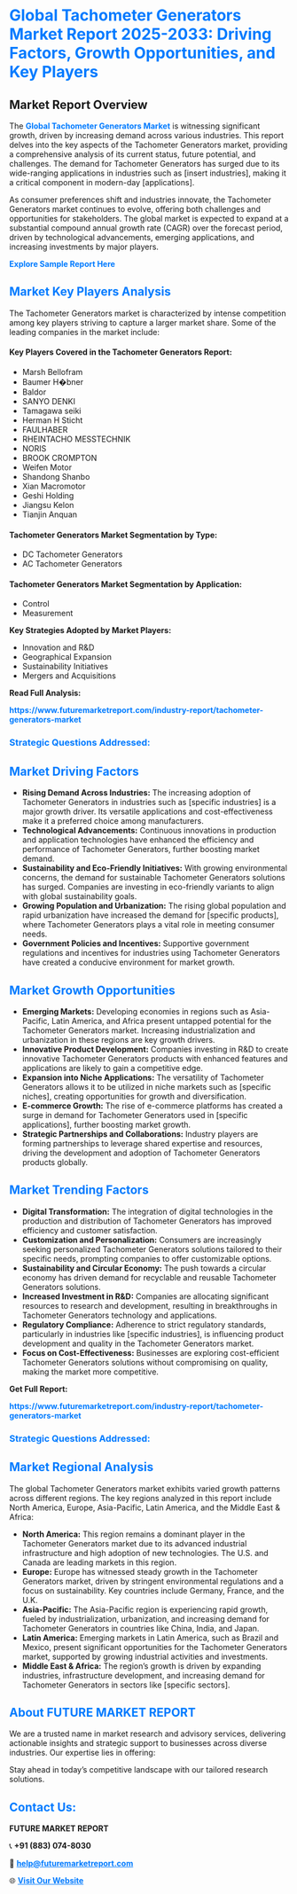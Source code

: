 <h1 style="color: #007BFF;">Global Tachometer Generators Market Report 2025-2033: Driving Factors, Growth Opportunities, and Key Players</h1>

<section id="overview">
<h2>Market Report Overview</h2>
<p>The <a href="https://www.futuremarketreport.com/industry-report/tachometer-generators-market" style="color: #007BFF; text-decoration: none;"><strong>Global Tachometer Generators Market</strong></a> is witnessing significant growth, driven by increasing demand across various industries. This report delves into the key aspects of the Tachometer Generators market, providing a comprehensive analysis of its current status, future potential, and challenges. The demand for Tachometer Generators has surged due to its wide-ranging applications in industries such as [insert industries], making it a critical component in modern-day [applications].</p>
<p>As consumer preferences shift and industries innovate, the Tachometer Generators market continues to evolve, offering both challenges and opportunities for stakeholders. The global market is expected to expand at a substantial compound annual growth rate (CAGR) over the forecast period, driven by technological advancements, emerging applications, and increasing investments by major players.</p>
</section>

<section id="overview">
<p><a href="https://www.futuremarketreport.com/request-sample/reportId=85826" style="color: #007BFF; text-decoration: none;"><strong>Explore Sample Report Here</strong></a></p>
</section>

<section id="key-players">
<h2 style="color: #007BFF;">Market Key Players Analysis</h2>
<p>The Tachometer Generators market is characterized by intense competition among key players striving to capture a larger market share. Some of the leading companies in the market include:</p>
<h4>Key Players Covered in the Tachometer Generators Report:</h4>
<ul><li>Marsh Bellofram</li><li>Baumer H�bner</li><li>Baldor</li><li>SANYO DENKI</li><li>Tamagawa seiki</li><li>Herman H Sticht</li><li>FAULHABER</li><li>RHEINTACHO MESSTECHNIK</li><li>NORIS</li><li>BROOK CROMPTON</li><li>Weifen Motor</li><li>Shandong Shanbo</li><li>Xian Macromotor</li><li>Geshi Holding</li><li>Jiangsu Kelon</li><li>Tianjin Anquan</li></ul>
<h4>Tachometer Generators Market Segmentation by Type:</h4>
<ul><li>DC Tachometer Generators</li><li>AC Tachometer Generators</li></ul>

<h4>Tachometer Generators Market Segmentation by Application:</h4>
<ul><li>Control</li><li>Measurement</li></ul>
<p><strong>Key Strategies Adopted by Market Players:</strong></p>
<ul>
<li>Innovation and R&D</li>
<li>Geographical Expansion</li>
<li>Sustainability Initiatives</li>
<li>Mergers and Acquisitions</li>
</ul>
</section>

<section>
<p><strong>Read Full Analysis: </strong></p><a href="https://www.futuremarketreport.com/industry-report/tachometer-generators-market" style="color: #007BFF; text-decoration: none;"><strong>https://www.futuremarketreport.com/industry-report/tachometer-generators-market</strong></a>
<h3 style="color: #007BFF;">Strategic Questions Addressed:</h3>
</section>

<section id="driving-factors">
<h2 style="color: #007BFF;">Market Driving Factors</h2>
<ul>
<li><strong>Rising Demand Across Industries:</strong> The increasing adoption of Tachometer Generators in industries such as [specific industries] is a major growth driver. Its versatile applications and cost-effectiveness make it a preferred choice among manufacturers.</li>
<li><strong>Technological Advancements:</strong> Continuous innovations in production and application technologies have enhanced the efficiency and performance of Tachometer Generators, further boosting market demand.</li>
<li><strong>Sustainability and Eco-Friendly Initiatives:</strong> With growing environmental concerns, the demand for sustainable Tachometer Generators solutions has surged. Companies are investing in eco-friendly variants to align with global sustainability goals.</li>
<li><strong>Growing Population and Urbanization:</strong> The rising global population and rapid urbanization have increased the demand for [specific products], where Tachometer Generators plays a vital role in meeting consumer needs.</li>
<li><strong>Government Policies and Incentives:</strong> Supportive government regulations and incentives for industries using Tachometer Generators have created a conducive environment for market growth.</li>
</ul>
</section>

<section id="growth-opportunities">
<h2 style="color: #007BFF;">Market Growth Opportunities</h2>
<ul>
<li><strong>Emerging Markets:</strong> Developing economies in regions such as Asia-Pacific, Latin America, and Africa present untapped potential for the Tachometer Generators market. Increasing industrialization and urbanization in these regions are key growth drivers.</li>
<li><strong>Innovative Product Development:</strong> Companies investing in R&D to create innovative Tachometer Generators products with enhanced features and applications are likely to gain a competitive edge.</li>
<li><strong>Expansion into Niche Applications:</strong> The versatility of Tachometer Generators allows it to be utilized in niche markets such as [specific niches], creating opportunities for growth and diversification.</li>
<li><strong>E-commerce Growth:</strong> The rise of e-commerce platforms has created a surge in demand for Tachometer Generators used in [specific applications], further boosting market growth.</li>
<li><strong>Strategic Partnerships and Collaborations:</strong> Industry players are forming partnerships to leverage shared expertise and resources, driving the development and adoption of Tachometer Generators products globally.</li>
</ul>
</section>

<section id="trending-factors">
<h2 style="color: #007BFF;">Market Trending Factors</h2>
<ul>
<li><strong>Digital Transformation:</strong> The integration of digital technologies in the production and distribution of Tachometer Generators has improved efficiency and customer satisfaction.</li>
<li><strong>Customization and Personalization:</strong> Consumers are increasingly seeking personalized Tachometer Generators solutions tailored to their specific needs, prompting companies to offer customizable options.</li>
<li><strong>Sustainability and Circular Economy:</strong> The push towards a circular economy has driven demand for recyclable and reusable Tachometer Generators solutions.</li>
<li><strong>Increased Investment in R&D:</strong> Companies are allocating significant resources to research and development, resulting in breakthroughs in Tachometer Generators technology and applications.</li>
<li><strong>Regulatory Compliance:</strong> Adherence to strict regulatory standards, particularly in industries like [specific industries], is influencing product development and quality in the Tachometer Generators market.</li>
<li><strong>Focus on Cost-Effectiveness:</strong> Businesses are exploring cost-efficient Tachometer Generators solutions without compromising on quality, making the market more competitive.</li>
</ul>
</section>

<section>
<p><strong>Get Full Report: </strong></p><a href="https://www.futuremarketreport.com/industry-report/tachometer-generators-market" style="color: #007BFF; text-decoration: none;"><strong>https://www.futuremarketreport.com/industry-report/tachometer-generators-market</strong></a>
<h3 style="color: #007BFF;">Strategic Questions Addressed:</h3>
</section>


<section id="regional-analysis">
<h2 style="color: #007BFF;">Market Regional Analysis</h2>
<p>The global Tachometer Generators market exhibits varied growth patterns across different regions. The key regions analyzed in this report include North America, Europe, Asia-Pacific, Latin America, and the Middle East & Africa:</p>
<ul>
<li><strong>North America:</strong> This region remains a dominant player in the Tachometer Generators market due to its advanced industrial infrastructure and high adoption of new technologies. The U.S. and Canada are leading markets in this region.</li>
<li><strong>Europe:</strong> Europe has witnessed steady growth in the Tachometer Generators market, driven by stringent environmental regulations and a focus on sustainability. Key countries include Germany, France, and the U.K.</li>
<li><strong>Asia-Pacific:</strong> The Asia-Pacific region is experiencing rapid growth, fueled by industrialization, urbanization, and increasing demand for Tachometer Generators in countries like China, India, and Japan.</li>
<li><strong>Latin America:</strong> Emerging markets in Latin America, such as Brazil and Mexico, present significant opportunities for the Tachometer Generators market, supported by growing industrial activities and investments.</li>
<li><strong>Middle East & Africa:</strong> The region’s growth is driven by expanding industries, infrastructure development, and increasing demand for Tachometer Generators in sectors like [specific sectors].</li>
</ul>
</section>

<footer>
<h2 style="color: #007BFF;">About FUTURE MARKET REPORT</h2>
<p>We are a trusted name in market research and advisory services, delivering actionable insights and strategic support to businesses across diverse industries. Our expertise lies in offering:</p>

<p>Stay ahead in today’s competitive landscape with our tailored research solutions.</p>

<h2 style="color: #007BFF;">Contact Us:</h2>
<p><strong>FUTURE MARKET REPORT</strong></p>
<p>📞 <strong>+91 (883) 074-8030</strong></p>
<p>📧 <strong><a href="mailto:help@futuremarketreport.com" style="color: #007BFF;">help@futuremarketreport.com</a></strong></p>
<p>🌐 <strong><a href="https://www.futuremarketreport.com/" style="color: #007BFF;">Visit Our Website</a></strong></p>
</footer>
